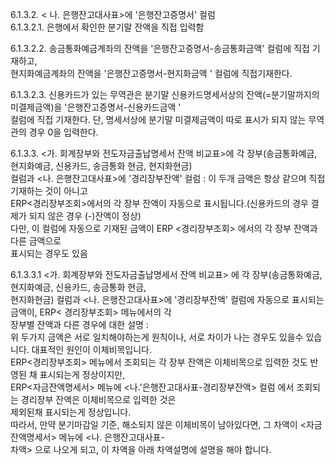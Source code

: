 6.1.3.2. < 나. 은행잔고대사표>에 '은행잔고증명서' 컬럼  
6.1.3.2.1. 은행에서 확인한 분기말 잔액을 직접 입력함

  

6.1.3.2.2. 송금통화예금계좌의 잔액을 '은행잔고증명서-송금통화금액' 컬럼에 직접 기재하고,  
현지화예금계좌의 잔액을 '은행잔고증명서-현지화금액 ' 컬럼에 직접기재한다.

  

6.1.3.2.3. 신용카드가 있는 무역관은 분기말 신용카드명세서상의 잔액(=분기말까지의 미결제금액)을 '은행잔고증명서-신용카드금액 '  
컬럼에 직접 기재한다. 단, 명세서상에 분기말 미결제금액이 따로 표시가 되지 않는 무역관의 경우 0을 입력한다.

6.1.3.3. <가. 회계장부와 전도자금출납명세서 잔액 비교표>에 각 장부(송금통화예금, 현지화예금, 신용카드, 송금통화 현금, 현지화현금)  
컬럼과 <나. 은행잔고대사표>에 '경리장부잔액' 컬럼 : 이 두개 금액은 항상 같으며 직접 기재하는 것이 아니고  
ERP<경리장부조회>에서의 각 장부 잔액이 자동으로 표시됩니다.(신용카드의 경우 결제가 되지 않은 경우 (-)잔액이 정상)  
다만, 이 컬럼에 자동으로 기재된 금액이 ERP <경리장부조회> 에서의 각 장부 잔액과 다른 금액으로  
표시되는 경우도 있음

6.1.3.3.1 <가. 회계장부와 전도자금출납명세서 잔액 비교표> 에 각 장부(송금통화예금, 현지화예금, 신용카드, 송금통화 현금,  
현지화현금) 컬럼과 <나. 은행잔고대사표>에 '경리장부잔액' 컬럼에 자동으로 표시되는 금액이, ERP< 경리장부조회> 메뉴에서의 각  
장부별 잔액과 다른 경우에 대한 설명 :  
위 두가지 금액은 서로 일치해야하는게 원칙이나, 서로 차이가 나는 경우도 있을수 있습니다. 대표적인 원인이 이체비목입니다.  
ERP<경리장부조회> 메뉴에서 조회되는 각 장부 잔액은 이체비목으로 입력한 것도 반영된 채 표시되는게 정상이지만,  
ERP<자금잔액명세서> 메뉴에 <나.'은행잔고대사표-경리장부잔액> 컬럼 에서 조회되는 경리장부 잔액은 이체비목으로 입력한 것은  
제외된채 표시되는게 정상입니다.  
따라서, 만약 분기마감일 기준, 해소되지 않은 이체비목이 남아있다면, 그 차액이 <자금잔액명세서> 메뉴에 <나. 은행잔고대사표-  
차액> 으로 나오게 되고, 이 차액을 아래 차액설명에 설명을 해야 합니다.